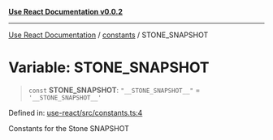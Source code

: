 [**Use React Documentation v0.0.2**](../../README.md)

***

[Use React Documentation](../../modules.md) / [constants](../README.md) / STONE\_SNAPSHOT

# Variable: STONE\_SNAPSHOT

> `const` **STONE\_SNAPSHOT**: `"__STONE_SNAPSHOT__"` = `'__STONE_SNAPSHOT__'`

Defined in: [use-react/src/constants.ts:4](https://github.com/stonemjs/use-react/blob/4786d31a3beb1c9f15eb30e2c9c2b12c786b755a/src/constants.ts#L4)

Constants for the Stone SNAPSHOT

